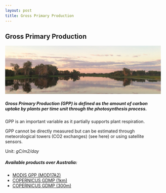 ```yaml
---
layout: post
title: Gross Primary Production
---
```


## Gross Primary Production

![Gross Primary Production](/assets/img/australia/big/default.jpg)

##### Gross Primary Production (GPP) is defined as the amount of carbon uptake by plants per time unit through the photosynthesis process.

GPP is an important variable as it partially supports plant respiration.

GPP cannot be directly measured but can be estimated through meteorological towers (CO2 exchanges) (see here) or using satellite sensors.

Unit: _gC/m2/day_

##### Available products over Australia:

*   [MODIS GPP (MOD17A2)](http://livingearth-online.stackstaging.com/wp/data/remote-sensing-algorithms/gross-primary-productivity-remote-sensing-algorithms/modis-gpp-mod17a2/)
*   [COPERNICUS GDMP (1km)](http://livingearth-online.stackstaging.com/wp/data/remote-sensing-algorithms/gross-primary-productivity-remote-sensing-algorithms/copernicus-gdmp-1km/)
*   [COPERNICUS GDMP (300m)](http://livingearth-online.stackstaging.com/wp/data/remote-sensing-algorithms/gross-primary-productivity-remote-sensing-algorithms/copernicus-gdmp-300m/)